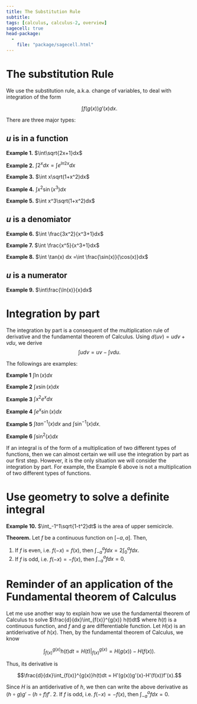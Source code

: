 ```yaml
---
title: The Substitution Rule
subtitle: 
tags: [calculus, calculus-2, overview]
sagecell: true
head-package:
  -
    file: "package/sagecell.html"
---
```


# The substitution Rule

We use the substitution rule, a.k.a. change of variables, to deal with integration of the form

$$\int f(g(x))g'(x)dx.$$

There are three major types:

## $u$ is in a function

**Example 1.** $\int\sqrt{2x+1}dx$

**Example 2.** $\int 2^xdx = \int e^{ln 2 x}dx$

**Example 3.** $\int x\sqrt(1+x^2)dx$

**Example 4.** $\int x^2\sin(x^3)dx$

**Example 5.** $\int x^3\sqrt(1+x^2)dx$

## $u$ is a denomiator

**Example 6.** $\int \frac{3x^2}{x^3+1}dx$

**Example 7.** $\int \frac{x^5}{x^3+1}dx$

**Example 8.** $\int \tan(x) dx =\int \frac{\sin(x)}{\cos(x)}dx$

## $u$ is a numerator

**Example 9.** $\int\frac{\ln(x)}{x}dx$

# Integration by part

The integration by part is a consequent of the multiplication rule of derivative and the fundamental theorem of Calculus. Using $d(uv) = udv + vdu$, we derive
$$\int udv = uv-\int vdu.$$

The followings are examples:

**Example 1** $\int \ln(x) dx$

**Example 2** $\int x\sin(x) dx$

**Example 3** $\int x^2e^x dx$

**Example 4** $\int e^x\sin(x) dx$

**Example 5** $\int tan^{-1}(x)dx$ and $\int\sin^{-1}(x)dx$.

**Example 6** $\int \sin^2(x)dx$

If an integral is of the form of a multiplication of two different types of functions, then we can almost certain we will use the integration by part as our first step. However, it is the only situation we will consider the integration by part. For example, the Example 6 above is not a multiplication of two different types of functions.


# Use geometry to solve a definite integral

**Example 10.** $\int_-1^1\sqrt{1-t^2}dt$ is the area of upper semicircle.

**Theorem.** Let $f$ be a continuous function on $[-a,a]$. Then, 
1. If $f$ is even, i.e. $f(-x)=f(x)$, then $\int_{-a}^{a}fdx = 2\int_0^afdx$.
2. If $f$ is odd, i.e. $f(-x)=-f(x)$, then $\int_{-a}^{a}fdx = 0$.

# Reminder of an application of the Fundamental theorem of Calculus

Let me use another way to explain how we use the fundamental theorem of Calculus to solve $\frac{d}{dx}\int_{f(x)}^{g(x)} h(t)dt$ where $h(t)$ is a continuous function, and $f$ and $g$ are differentiable function. Let $H(x)$ is an antiderivative of $h(x)$. Then, by the fundamental theorem of Calculus, we know

$$\int_{f(x)}^{g(x)}h(t)dt = \left.H(t)\right|_{f(x)}^{g(x)} = H(g(x))-H(f(x)).$$

Thus, its derivative is

$$\frac{d}{dx}\int_{f(x)}^{g(x)}h(t)dt = H'(g(x))g'(x)-H'(f(x))f'(x).$$

Since $H$ is an antiderivative of $h$, we then can write the above derivative as $(h\circ g)g' - (h\circ f)f'$.
2. If $f$ is odd, i.e. $f(-x)=-f(x)$, then $\int_{-a}^{a}fdx = 0$.